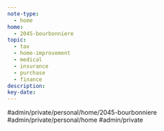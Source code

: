 ```yaml
---
note-type:
  - home
home:
  - 2045-bourbonniere
topic:
  - tax
  - home-improvement
  - medical
  - insurance
  - purchase
  - finance
description: 
key-date:
---
```


#admin/private/personal/home/2045-bourbonniere  #admin/private/personal/home #admin/private 

